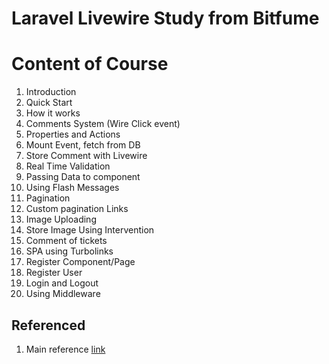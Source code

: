 # Laravel Livewire Study from Bitfume

# Content of Course

1. Introduction
2. Quick Start
3. How it works
4. Comments System (Wire Click event)
5. Properties and Actions
6. Mount Event, fetch from DB
7. Store Comment with Livewire
8. Real Time Validation
9. Passing Data to component
10. Using Flash Messages
11. Pagination
12. Custom pagination Links
13. Image Uploading
14. Store Image Using Intervention
15. Comment of tickets
16. SPA using Turbolinks
17. Register Component/Page
18. Register User
19. Login and Logout
20. Using Middleware


## Referenced
1. Main reference [link](https://www.youtube.com/watch?v=HWTF-oi70e4)